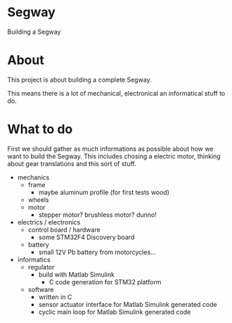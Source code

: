 # Segway
Building a Segway

# About
This project is about building a complete Segway.

This means there is a lot of mechanical, electronical an informatical stuff to do.

# What to do
First we should gather as much informations as possible about how
we want to build the Segway.
This includes chosing a electric motor, thinking about gear translations and this sort of stuff.

- mechanics
  - frame
    - maybe aluminum profile (for first tests wood)
  - wheels
  - motor
    - stepper motor? brushless motor? dunno!
- electrics / electronics
  - control board / hardware
    - some STM32F4 Discovery board
  - battery
    - small 12V Pb battery from motorcycles...
- informatics
  - regulator
    - build with Matlab Simulink
      - C code generation for STM32 platform
  - software
    - written in C
    - sensor actuator interface for Matlab Simulink generated code
    - cyclic main loop for Matlab Simulink generated code
